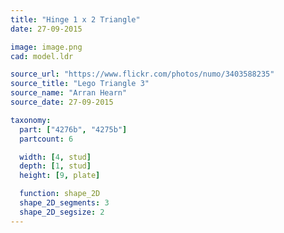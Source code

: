 ```yaml
---
title: "Hinge 1 x 2 Triangle"
date: 27-09-2015

image: image.png
cad: model.ldr

source_url: "https://www.flickr.com/photos/numo/3403588235"
source_title: "Lego Triangle 3"
source_name: "Arran Hearn"
source_date: 27-09-2015

taxonomy:
  part: ["4276b", "4275b"]
  partcount: 6

  width: [4, stud]
  depth: [1, stud]
  height: [9, plate]

  function: shape_2D
  shape_2D_segments: 3
  shape_2D_segsize: 2
---
```


